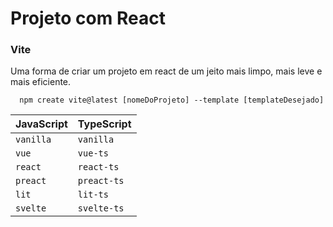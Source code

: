 # Projeto com React

### Vite
Uma forma de criar um projeto em react de um jeito mais limpo, mais leve e mais eficiente.
```
  npm create vite@latest [nomeDoProjeto] --template [templateDesejado]
```
| JavaScript| TypeScript | 
| :---------| :--------- | 
| `vanilla` | `vanilla`  |
| `vue`     | `vue-ts`   |
| `react`   | `react-ts` |
| `preact`  | `preact-ts`|
| `lit`     | `lit-ts`   |
| `svelte`  | `svelte-ts`|